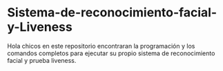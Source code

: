 # Sistema-de-reconocimiento-facial-y-Liveness
Hola chicos en este repositorio encontraran la programación y los comandos completos para ejecutar su propio sistema de reconocimiento facial y prueba liveness.
